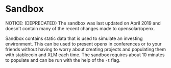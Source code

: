 # Sandbox

NOTICE: (DEPRECATED) The sandbox was last updated on April 2019 and doesn't contain many of the recent changes made to opensolar/openx.

Sandbox contains static data that is used to simulate an investing environment. This can be used to present openx in conferences or to your friends without having to worry about creating projects and populating them with stablecoin and XLM each time. The sandbox requires about 10 minutes to populate and can be run with the help of the `-t` flag.
